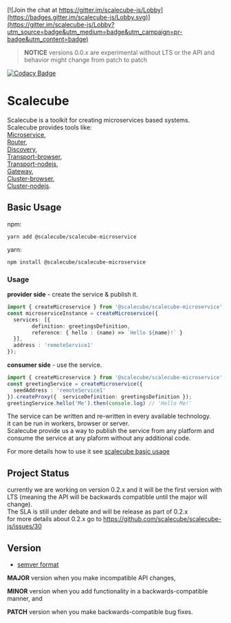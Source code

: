 [![Join the chat at https://gitter.im/scalecube-js/Lobby](https://badges.gitter.im/scalecube-js/Lobby.svg)](https://gitter.im/scalecube-js/Lobby?utm_source=badge&utm_medium=badge&utm_campaign=pr-badge&utm_content=badge)

> **NOTICE** versions 0.0.x are experimental without LTS or the API and behavior might change from patch to patch

[![Codacy Badge](https://api.codacy.com/project/badge/Grade/39bc4219854c4de09abf28a920a474ad)](https://www.codacy.com/app/ido/scalecube-js?utm_source=github.com&utm_medium=referral&utm_content=scalecube/scalecube-js&utm_campaign=Badge_Grade)

# Scalecube

Scalecube is a toolkit for creating microservices based systems.  
Scalecube provides tools like:  
[Microservice](packages/scalecube-microservice/README.md),  
[Router](packages/routers/README.md),  
[Discovery](packages/scalecube-discovery/README.md),  
[Transport-browser](packages/transport-browser/README.md),  
[Transport-nodejs](packages/transport-nodejs/README.md),  
[Gateway](packages/rsocket-ws-gateway/README.md),  
[Cluster-browser](packages/cluster-browser/README.md),  
[Cluster-nodejs](packages/cluster-nodejs/README.md).

## Basic Usage

npm:

```text
yarn add @scalecube/scalecube-microservice
```

yarn:

```text
npm install @scalecube/scalecube-microservice
```

### Usage

**provider side** - create the service & publish it.

```typescript
import { createMicroservice } from '@scalecube/scalecube-microservice';
const microserviceInstance = createMicroservice({
  services: [{
        definition: greetingsDefinition,
        reference: { hello : (name) => `Hello ${name}!` }
  }],
  address : 'remoteService1'
});
```

**consumer side** - use the service.

```typescript
import { createMicroservice } from '@scalecube/scalecube-microservice';
const greetingService = createMicroservice({
  seedAddress : 'remoteService1'
}).createProxy({  serviceDefinition: greetingsDefinition });
greetingService.hello('Me').then(console.log) // 'Hello Me!'
```

The service can be written and re-written in every available technology.  
it can be run in workers, browser or server.  
Scalecube provide us a way to publish the service from any platform and consume the service at any plaform without any additional code.

For more details how to use it see [scalecube basic usage](packages/scalecube-microservice/README.md)

## Project Status

currently we are working on version 0.2.x
and it will be the first version with LTS (meaning the API will be backwards compatible until the major will change).  
The SLA is still under debate and will be release as part of 0.2.x  
for more details about 0.2.x go to <https://github.com/scalecube/scalecube-js/issues/30>

## Version

-   [semver format](http://semver.org/)

**MAJOR** version when you make incompatible API changes,

**MINOR** version when you add functionality in a backwards-compatible manner, and

**PATCH** version when you make backwards-compatible bug fixes.

<!--

Working with microservices allow you:
- **Scale-up** 
  - Scale develop capacity as your team grow.
- **Technology agnostic**
  - Avoiding tight-coupling between service implementation and technology.
 
With Scalecube it is also possible to create monolith,
and change to microservice architecture when you are ready to scale.




## Problems microservice solves:

- Have you ever wanted to replace only part of your code as technology progress?
- Have you ever had to develop the same (or similar) logic multiple times?
- Have you ever had hard integration process between different teams?

#### Solve integration problem
Develop capacity scale as your team grows,

but the integration between features/ change requests/ etc.. become harder.

Scalecube approach for solving this problem:
- define API for a service.
- service must implement the given API.

After service is defined, it is possible for the service provider and the service consumer to work independently.

- once the service is production-ready the consumer doesn't need to have any integration phase. 

#### Solve technology block
Changing technology is never easy but almost always necessary.

It is common that js libraries developed/changed over time.

working with micro-services you will be able to replace/update small part of your code.

with Scalecube you will be able to take it one step further.

it will be possible to change the service between backEnd technology and frontEnd technology.
-->
